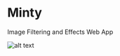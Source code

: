 # Minty
Image Filtering and Effects Web App

![alt text](https://raw.githubusercontent.com/r-dog/Minty/master/example.PNG)
